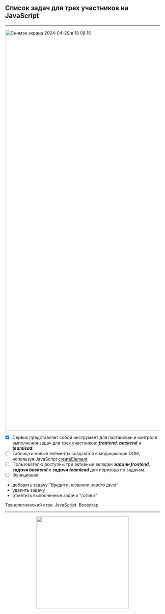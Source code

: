 ## Список задач для трех участников на JavaScript   

****

<img width="1300" alt="Снимок экрана 2024-04-29 в 18 08 15" src="https://github.com/Frontess/Todo-list/assets/127450758/e63a814f-4945-4f99-9e87-a867b4693010">


- [x] Сервис представляет собой инструмент для постановки и контроля выполнения задач для трех участников: ***frontend***, ***backend*** и ***teamlead***.
- [ ] Таблица и новые элементы создаются в модицикации DOM, используя JavaScript [createElement](https://developer.mozilla.org/ru/docs/Web/API/Document/createElement)     
- [ ] Пользователю доступны три активные вкладки ***задачи frontend***, ***задачи backend*** и ***задачи teamlead*** для перехода по задачам.
- [ ] Функционал:
- добавить задачу *"Введите название нового дела"*
- удалить задачу
- отметить выполненные задачи *"готово"*

Технологический стек: JavaScript, Bootstrap.

****

<div id="footer" align="center">
  <img src="https://media.giphy.com/media/v1.Y2lkPTc5MGI3NjExNGFhc3E1M2U1cHB1MnIwYm9mYXYzNmhxdGRqMTNtaWNyeDhtdm9zOCZlcD12MV9pbnRlcm5hbF9naWZfYnlfaWQmY3Q9Zw/uWRqdUscwcDQ0yXbSD/giphy.gif" width="300px" />
</div>
